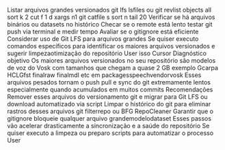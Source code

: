 Listar arquivos grandes versionados git lfs lsfiles ou git revlist objects all  sort k 2  cut f 1 d   xargs n1 git catfile s  sort n  tail 20
 Verificar se há arquivos binários ou datasets no histórico
 Checar se o remote está lento testar git push via terminal e medir tempo
 Avaliar se o gitignore está eficiente
 Considerar uso de Git LFS para arquivos grandes
Se quiser executo comandos específicos para identificar os maiores arquivos versionados e sugerir limpezaotimização do repositório
User
isso
Cursor
Diagnóstico objetivo
Os maiores arquivos versionados no seu repositório são modelos de voz do Vosk com tamanhos que chegam a quase 2 GB exemplo Gcarpa HCLGfst finalraw finalmdl etc em packagesspeechvendorvosk Esses arquivos pesados tornam o push pull e sync do git extremamente lentos especialmente quando acumulados em muitos commits
Recomendações
 Remover esses arquivos do versionamento git e migrar para Git LFS ou download automatizado via script
 Limpar o histórico do git para eliminar rastros desses arquivos git filterrepo ou BFG RepoCleaner
 Garantir que o gitignore bloqueie qualquer arquivo grandemodelodataset
Esses passos vão acelerar drasticamente a sincronização e a saúde do repositório Se quiser executo a limpeza ou preparo scripts para automatizar o processo
User
